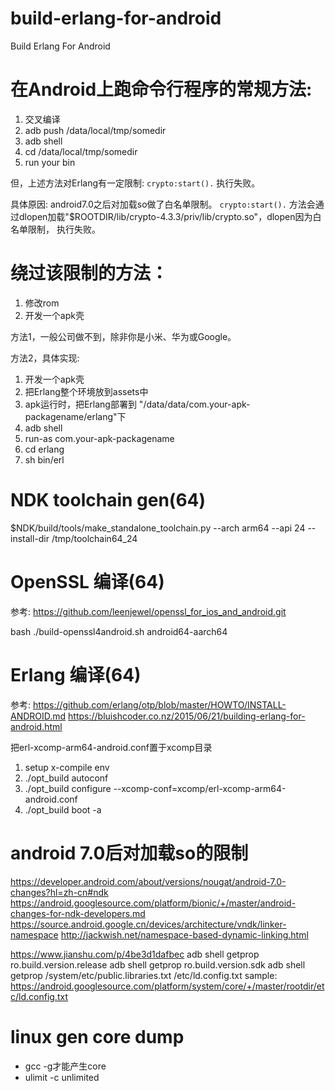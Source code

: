# build-erlang-for-android
Build Erlang For Android

# 在Android上跑命令行程序的常规方法:

  1. 交叉编译
  2. adb push /data/local/tmp/somedir
  3. adb shell
  4. cd /data/local/tmp/somedir
  5. run your bin


但，上述方法对Erlang有一定限制:
`crypto:start().`
执行失败。

具体原因: android7.0之后对加载so做了白名单限制。
`crypto:start().`
方法会通过dlopen加载"$ROOTDIR/lib/crypto-4.3.3/priv/lib/crypto.so"，dlopen因为白名单限制，
执行失败。


# 绕过该限制的方法：

  1. 修改rom
  2. 开发一个apk壳 

方法1，一般公司做不到，除非你是小米、华为或Google。

方法2，具体实现:
  1. 开发一个apk壳
  2. 把Erlang整个环境放到assets中
  3. apk运行时，把Erlang部署到 "/data/data/com.your-apk-packagename/erlang"下
  4. adb shell
  5. run-as com.your-apk-packagename
  6. cd erlang
  7. sh bin/erl


# NDK toolchain gen(64)

$NDK/build/tools/make_standalone_toolchain.py --arch arm64 --api 24 --install-dir /tmp/toolchain64_24


# OpenSSL 编译(64)

参考: https://github.com/leenjewel/openssl_for_ios_and_android.git

bash ./build-openssl4android.sh android64-aarch64


# Erlang 编译(64)

参考: 
https://github.com/erlang/otp/blob/master/HOWTO/INSTALL-ANDROID.md
https://bluishcoder.co.nz/2015/06/21/building-erlang-for-android.html

把erl-xcomp-arm64-android.conf置于xcomp目录

1. setup x-compile env
2. ./opt_build autoconf
3. ./opt_build configure --xcomp-conf=xcomp/erl-xcomp-arm64-android.conf
4. ./opt_build boot -a


# android 7.0后对加载so的限制

https://developer.android.com/about/versions/nougat/android-7.0-changes?hl=zh-cn#ndk
https://android.googlesource.com/platform/bionic/+/master/android-changes-for-ndk-developers.md
https://source.android.google.cn/devices/architecture/vndk/linker-namespace
http://jackwish.net/namespace-based-dynamic-linking.html

https://www.jianshu.com/p/4be3d1dafbec
adb shell getprop ro.build.version.release
adb shell getprop ro.build.version.sdk 
adb shell getprop
/system/etc/public.libraries.txt
/etc/ld.config.txt
  sample: https://android.googlesource.com/platform/system/core/+/master/rootdir/etc/ld.config.txt


# linux gen core dump

  - gcc -g才能产生core
  - ulimit -c unlimited
